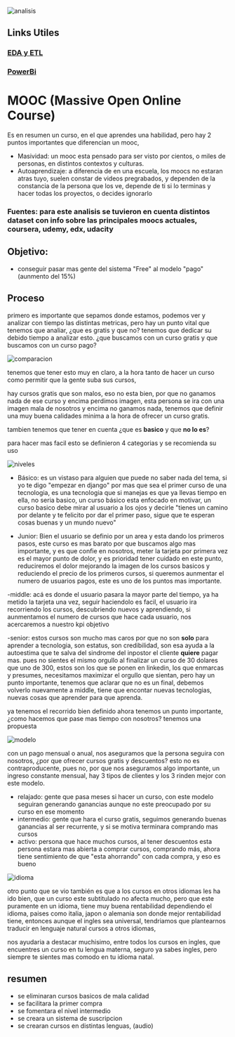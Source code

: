 ![analisis](https://github.com/Daumian/moocs/blob/main/Imagenes%20Readme/Title.jpg?raw=true)



## Links Utiles
### [EDA y ETL](https://deepnote.com/workspace/daumian-ruiz-ceed-0677a995-df7e-45a8-9540-809a03138f79/project/EDA-y-ETL-moocs-806f670f-e9e0-46a0-b962-3c1778ba58b7/notebook/EDA%20y%20ETL-a70b87f1ff95494fbab893244dc03dc8)
### [PowerBi](https://github.com/Daumian/moocs/raw/main/proyecto.pbix)


# MOOC (Massive Open Online Course)

Es en resumen un curso, en el que aprendes una habilidad, pero hay 2 puntos importantes que diferencian un mooc, 
- Masividad: un mooc esta pensado para ser visto por cientos, o miles de personas, en distintos contextos y culturas.
- Autoaprendizaje: a diferencia de en una escuela, los moocs no estaran atras tuyo, suelen constar de videos pregrabados, y dependen de la constancia de la persona que los ve, depende de ti si lo terminas y hacer todas los proyectos, o decides ignorarlo

### Fuentes: para este analisis se tuvieron en cuenta distintos dataset con info sobre las principales moocs actuales, coursera, udemy, edx, udacity

## Objetivo: 
- conseguir pasar mas gente del sistema "Free" al modelo "pago" (aunmento del 15%)

## Proceso
primero es importante que sepamos donde estamos, podemos ver y analizar con tiempo las distintas metricas, pero hay un punto vital que tenemos que analiar, ¿que es gratis y que no? tenemos que dedicar su debido tiempo a analizar esto. ¿que buscamos con un curso gratis y que buscamos con un curso pago?

![comparacion](https://github.com/Daumian/moocs/blob/main/Imagenes%20Readme/free%20_%20pago.jpg?raw=true)

tenemos que tener esto muy en claro, a la hora tanto de hacer un curso como permitir que la gente suba sus cursos,

hay cursos gratis que son malos, eso no esta bien, por que no ganamos nada de ese curso y encima perdimos imagen, esta persona se ira con una imagen mala de nosotros y encima no ganamos nada, tenemos que definir una muy buena calidades minima a la hora de ofrecer un curso gratis.

tambien tenemos que tener en cuenta ¿que es **basico** y que **no lo es**? 

para hacer mas facil esto se definieron 4 categorias y se recomienda su uso

![niveles](https://github.com/Daumian/moocs/blob/main/Imagenes%20Readme/niveles.png?raw=true)

- Básico: es un vistaso para alguien que puede no saber nada del tema, si yo te digo "empezar en django" por mas que sea el primer curso de una tecnologia, es una tecnologia que si manejas es que ya llevas tiempo en ella, no seria basico, un curso básico esta enfocado en motivar, un curso basico debe mirar al usuario a los ojos y decirle "tienes un camino por delante y te felicito por dar el primer paso, sigue que te esperan cosas buenas y un mundo nuevo"

- Junior: Bien el usuario se definio por un area y esta dando los primeros pasos, este curso es mas barato por que buscamos algo mas importante, y es que confie en nosotros, meter la tarjeta por primera vez es el mayor punto de dolor, y es prioridad tener cuidado en este punto, reduciremos el dolor mejorando la imagen de los cursos basicos y reduciendo el precio de los primeros cursos, si queremos aunmentar el numero de usuarios pagos, este es uno de los puntos mas importante.

-middle: acá es donde el usuario pasara la mayor parte del tiempo, ya ha metido la tarjeta una vez, seguir haciendolo es facil, el usuario ira recorriendo los cursos, descubriendo nuevos y aprendiendo, si aunmentamos el numero de cursos que hace cada usuario, nos acercaremos a nuestro kpi objetivo

-senior: estos cursos son mucho mas caros por que no son **solo** para aprender a tecnologia, son estatus, son credibilidad, son esa ayuda a la autoestima que te salva del sindrome del inpostor
el cliente **quiere** pagar mas. pues no sientes el mismo orgullo al finalizar un curso de 30 dolares que uno de 300, estos son los que se ponen en linkedin, los que enmarcas y presumes, necesitamos maximizar el orgullo que sientan, pero hay un punto importante, tenemos que aclarar que no es un final, debemos volverlo nuevamente a middle, tiene que encontar nuevas tecnologias, nuevas cosas que aprender para que aprenda.

ya tenemos el recorrido bien definido ahora tenemos un punto importante, ¿como hacemos que pase mas tiempo con nosotros? tenemos una propuesta 

![modelo](https://github.com/Daumian/moocs/blob/main/Imagenes%20Readme/Suscripcion%20Recurrente.png?raw=true)

con un pago mensual o anual, nos aseguramos que la persona seguira con nosotros, ¿por que ofrecer cursos gratis y descuentos? esto no es contraproducente,
pues no, por que nos aseguramos algo importante, un ingreso constante mensual, hay 3 tipos de clientes y los 3 rinden mejor con este modelo.

- relajado: gente que pasa meses si hacer un curso, con este modelo seguiran generando ganancias aunque no este preocupado por su curso en ese momento
- intermedio: gente que hara el curso gratis, seguimos generando buenas ganancias al ser recurrente, y si se motiva terminara comprando mas cursos
- activo: persona que hace muchos cursos, al tener descuentos esta persona estara mas abierta a comprar cursos, comprando más, ahora tiene sentimiento de que "esta ahorrando" con cada compra, y eso es bueno

![idioma](https://github.com/Daumian/moocs/blob/main/Imagenes%20Readme/promedio%20idioma.png?raw=true)

otro punto que se vio también es que a los cursos en otros idiomas les ha ido bien, que un curso este subtitulado no afecta mucho, pero que este puramente en un idioma, tiene muy buena rentabilidad dependiendo el idioma, paises como italia, japon o alemania son donde mejor rentabilidad tiene, entonces aunque el ingles sea universal, tendriamos que plantearnos traducir en lenguaje natural cursos a otros idiomas,

nos ayudaria a destacar muchisimo, entre todos los cursos en ingles, que encuentres un curso en tu lengua materna, seguro ya sabes ingles, pero siempre te sientes mas comodo en tu idioma natal.

## resumen
- se eliminaran cursos basicos de mala calidad
- se facilitara la primer compra
- se fomentara el nivel intermedio
- se creara un sistema de suscripcion
- se crearan cursos en distintas lenguas, (audio)
